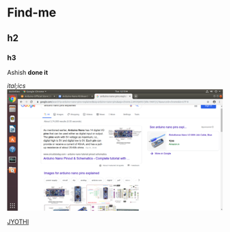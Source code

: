 # Find-me
## h2
### h3 
Ashish
**done it**



*ital;ics*
![thinGs](https://github.com/JABIR28/Find-me/blob/main/ronny/Screenshot%20from%202020-01-28%2012-19-10.png)

[JYOTHI](https://www.jecc.ac.in/)
